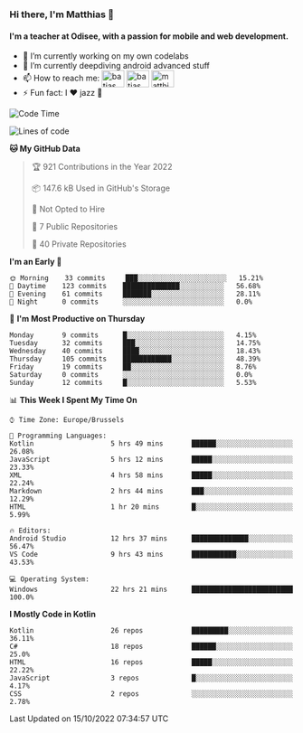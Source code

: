 ### Hi there, I'm Matthias 👋

#### I'm a teacher at Odisee, with a passion for mobile and web development.

- 🔭 I’m currently working on my own codelabs
- 🌱 I’m currently deepdiving android advanced stuff
- 📫 How to reach me: <a href="https://dev.to/batjas" target="_blank"><img align="center" src="https://raw.githubusercontent.com/rahuldkjain/github-profile-readme-generator/master/src/images/icons/Social/devto.svg" alt="batjas" height="30" width="40" /></a>
<a href="https://twitter.com/batjas" target="_blank"><img align="center" src="https://raw.githubusercontent.com/rahuldkjain/github-profile-readme-generator/master/src/images/icons/Social/twitter.svg" alt="batjas" height="30" width="40" /></a>
<a href="https://linkedin.com/in/matthiasdruwé" target="_blank"><img align="center" src="https://raw.githubusercontent.com/rahuldkjain/github-profile-readme-generator/master/src/images/icons/Social/linked-in-alt.svg" alt="matthiasdruwé" height="30" width="40" /></a>
- ⚡ Fun fact: I ❤ jazz 🎷


<!--START_SECTION:waka-->
![Code Time](http://img.shields.io/badge/Code%20Time-479%20hrs%2029%20mins-blue)

![Lines of code](https://img.shields.io/badge/From%20Hello%20World%20I%27ve%20Written-229%20Thousand%20lines%20of%20code-blue)

**🐱 My GitHub Data** 

> 🏆 921 Contributions in the Year 2022
 > 
> 📦 147.6 kB Used in GitHub's Storage 
 > 
> 🚫 Not Opted to Hire
 > 
> 📜 7 Public Repositories 
 > 
> 🔑 40 Private Repositories  
 > 
**I'm an Early 🐤** 

```text
🌞 Morning    33 commits     ███░░░░░░░░░░░░░░░░░░░░░░   15.21% 
🌆 Daytime    123 commits    ██████████████░░░░░░░░░░░   56.68% 
🌃 Evening    61 commits     ███████░░░░░░░░░░░░░░░░░░   28.11% 
🌙 Night      0 commits      ░░░░░░░░░░░░░░░░░░░░░░░░░   0.0%

```
📅 **I'm Most Productive on Thursday** 

```text
Monday       9 commits      █░░░░░░░░░░░░░░░░░░░░░░░░   4.15% 
Tuesday      32 commits     ███░░░░░░░░░░░░░░░░░░░░░░   14.75% 
Wednesday    40 commits     ████░░░░░░░░░░░░░░░░░░░░░   18.43% 
Thursday     105 commits    ████████████░░░░░░░░░░░░░   48.39% 
Friday       19 commits     ██░░░░░░░░░░░░░░░░░░░░░░░   8.76% 
Saturday     0 commits      ░░░░░░░░░░░░░░░░░░░░░░░░░   0.0% 
Sunday       12 commits     █░░░░░░░░░░░░░░░░░░░░░░░░   5.53%

```


📊 **This Week I Spent My Time On** 

```text
⌚︎ Time Zone: Europe/Brussels

💬 Programming Languages: 
Kotlin                   5 hrs 49 mins       ██████░░░░░░░░░░░░░░░░░░░   26.08% 
JavaScript               5 hrs 12 mins       █████░░░░░░░░░░░░░░░░░░░░   23.33% 
XML                      4 hrs 58 mins       █████░░░░░░░░░░░░░░░░░░░░   22.24% 
Markdown                 2 hrs 44 mins       ███░░░░░░░░░░░░░░░░░░░░░░   12.29% 
HTML                     1 hr 20 mins        █░░░░░░░░░░░░░░░░░░░░░░░░   5.99%

🔥 Editors: 
Android Studio           12 hrs 37 mins      ██████████████░░░░░░░░░░░   56.47% 
VS Code                  9 hrs 43 mins       ███████████░░░░░░░░░░░░░░   43.53%

💻 Operating System: 
Windows                  22 hrs 21 mins      █████████████████████████   100.0%

```

**I Mostly Code in Kotlin** 

```text
Kotlin                   26 repos            █████████░░░░░░░░░░░░░░░░   36.11% 
C#                       18 repos            ██████░░░░░░░░░░░░░░░░░░░   25.0% 
HTML                     16 repos            █████░░░░░░░░░░░░░░░░░░░░   22.22% 
JavaScript               3 repos             █░░░░░░░░░░░░░░░░░░░░░░░░   4.17% 
CSS                      2 repos             ░░░░░░░░░░░░░░░░░░░░░░░░░   2.78%

```



 Last Updated on 15/10/2022 07:34:57 UTC
<!--END_SECTION:waka-->
